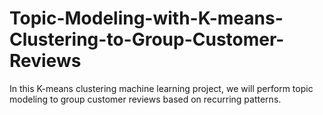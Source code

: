 # Topic-Modeling-with-K-means-Clustering-to-Group-Customer-Reviews
In this K-means clustering machine learning project, we will perform topic modeling to group customer reviews based on recurring patterns.
